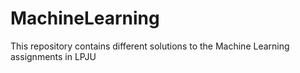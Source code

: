 # MachineLearning
This repository contains different solutions to the Machine Learning assignments in LPJU 

